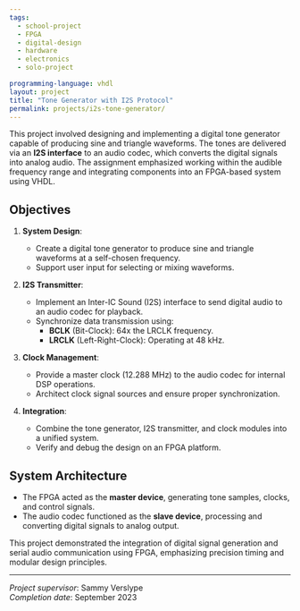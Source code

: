 ```yaml
---
tags:
  - school-project
  - FPGA
  - digital-design
  - hardware
  - electronics
  - solo-project

programming-language: vhdl 
layout: project
title: "Tone Generator with I2S Protocol"
permalink: projects/i2s-tone-generator/
---
```


This project involved designing and implementing a digital tone generator capable of producing sine and triangle waveforms. The tones are delivered via an **I2S interface** to an audio codec, which converts the digital signals into analog audio. The assignment emphasized working within the audible frequency range and integrating components into an FPGA-based system using VHDL.

## Objectives

1. **System Design**:
   - Create a digital tone generator to produce sine and triangle waveforms at a self-chosen frequency.
   - Support user input for selecting or mixing waveforms.

2. **I2S Transmitter**:
   - Implement an Inter-IC Sound (I2S) interface to send digital audio to an audio codec for playback.
   - Synchronize data transmission using:
     - **BCLK** (Bit-Clock): 64x the LRCLK frequency.
     - **LRCLK** (Left-Right-Clock): Operating at 48 kHz.

3. **Clock Management**:
   - Provide a master clock (12.288 MHz) to the audio codec for internal DSP operations.
   - Architect clock signal sources and ensure proper synchronization.

4. **Integration**:
   - Combine the tone generator, I2S transmitter, and clock modules into a unified system.
   - Verify and debug the design on an FPGA platform.

## System Architecture

- The FPGA acted as the **master device**, generating tone samples, clocks, and control signals.
- The audio codec functioned as the **slave device**, processing and converting digital signals to analog output.

This project demonstrated the integration of digital signal generation and serial audio communication using FPGA, emphasizing precision timing and modular design principles.

---

*Project supervisor*: Sammy Verslype  
*Completion date*: September 2023  
